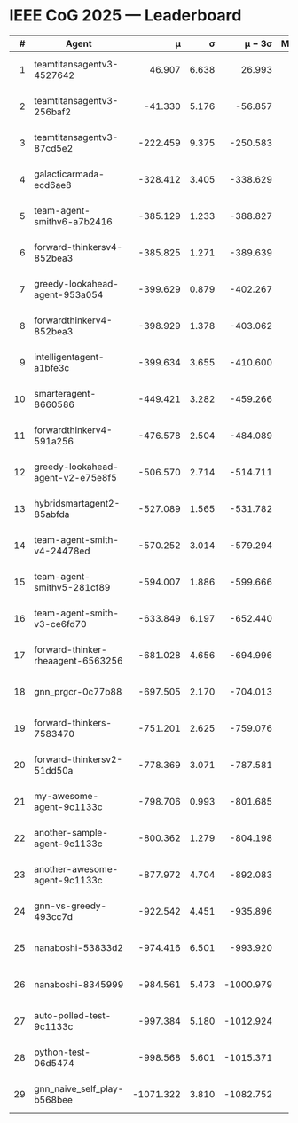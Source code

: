 # IEEE CoG 2025 — Leaderboard

| # | Agent | μ | σ | μ − 3σ | Matches | Updated |
|---:|---|---:|---:|---:|---:|---|
| 1 | teamtitansagentv3-4527642 | 46.907 | 6.638 | 26.993 | 22570 | 2025-08-25 17:58 |
| 2 | teamtitansagentv3-256baf2 | -41.330 | 5.176 | -56.857 | 22956 | 2025-08-25 17:58 |
| 3 | teamtitansagentv3-87cd5e2 | -222.459 | 9.375 | -250.583 | 23426 | 2025-08-25 17:58 |
| 4 | galacticarmada-ecd6ae8 | -328.412 | 3.405 | -338.629 | 21140 | 2025-08-25 17:58 |
| 5 | team-agent-smithv6-a7b2416 | -385.129 | 1.233 | -388.827 | 22660 | 2025-08-25 17:58 |
| 6 | forward-thinkersv4-852bea3 | -385.825 | 1.271 | -389.639 | 18748 | 2025-08-25 17:58 |
| 7 | greedy-lookahead-agent-953a054 | -399.629 | 0.879 | -402.267 | 20946 | 2025-08-25 17:58 |
| 8 | forwardthinkerv4-852bea3 | -398.929 | 1.378 | -403.062 | 19255 | 2025-08-25 17:58 |
| 9 | intelligentagent-a1bfe3c | -399.634 | 3.655 | -410.600 | 19357 | 2025-08-25 17:58 |
| 10 | smarteragent-8660586 | -449.421 | 3.282 | -459.266 | 19278 | 2025-08-25 17:58 |
| 11 | forwardthinkerv4-591a256 | -476.578 | 2.504 | -484.089 | 18534 | 2025-08-25 17:58 |
| 12 | greedy-lookahead-agent-v2-e75e8f5 | -506.570 | 2.714 | -514.711 | 23166 | 2025-08-25 17:58 |
| 13 | hybridsmartagent2-85abfda | -527.089 | 1.565 | -531.782 | 19038 | 2025-08-25 17:58 |
| 14 | team-agent-smith-v4-24478ed | -570.252 | 3.014 | -579.294 | 22596 | 2025-08-25 17:58 |
| 15 | team-agent-smithv5-281cf89 | -594.007 | 1.886 | -599.666 | 21800 | 2025-08-25 17:58 |
| 16 | team-agent-smith-v3-ce6fd70 | -633.849 | 6.197 | -652.440 | 23276 | 2025-08-25 17:58 |
| 17 | forward-thinker-rheaagent-6563256 | -681.028 | 4.656 | -694.996 | 21004 | 2025-08-25 17:58 |
| 18 | gnn_prgcr-0c77b88 | -697.505 | 2.170 | -704.013 | 20040 | 2025-08-25 17:58 |
| 19 | forward-thinkers-7583470 | -751.201 | 2.625 | -759.076 | 20820 | 2025-08-25 17:58 |
| 20 | forward-thinkersv2-51dd50a | -778.369 | 3.071 | -787.581 | 21964 | 2025-08-25 17:58 |
| 21 | my-awesome-agent-9c1133c | -798.706 | 0.993 | -801.685 | 23280 | 2025-08-25 17:58 |
| 22 | another-sample-agent-9c1133c | -800.362 | 1.279 | -804.198 | 22840 | 2025-08-25 17:58 |
| 23 | another-awesome-agent-9c1133c | -877.972 | 4.704 | -892.083 | 24560 | 2025-08-25 17:58 |
| 24 | gnn-vs-greedy-493cc7d | -922.542 | 4.451 | -935.896 | 17760 | 2025-08-25 17:58 |
| 25 | nanaboshi-53833d2 | -974.416 | 6.501 | -993.920 | 17540 | 2025-08-25 17:58 |
| 26 | nanaboshi-8345999 | -984.561 | 5.473 | -1000.979 | 18310 | 2025-08-25 17:58 |
| 27 | auto-polled-test-9c1133c | -997.384 | 5.180 | -1012.924 | 23660 | 2025-08-25 17:58 |
| 28 | python-test-06d5474 | -998.568 | 5.601 | -1015.371 | 18150 | 2025-08-25 17:58 |
| 29 | gnn_naive_self_play-b568bee | -1071.322 | 3.810 | -1082.752 | 18480 | 2025-08-25 17:58 |
